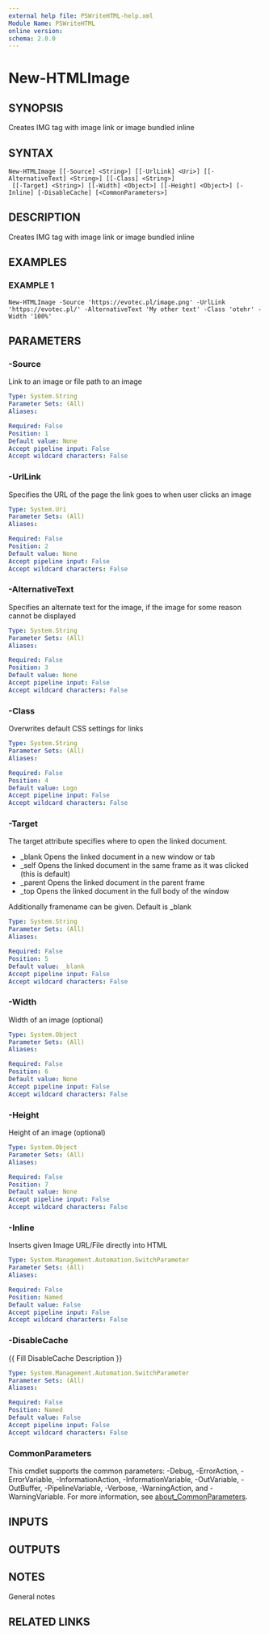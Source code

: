 ```yaml
---
external help file: PSWriteHTML-help.xml
Module Name: PSWriteHTML
online version:
schema: 2.0.0
---
```


# New-HTMLImage

## SYNOPSIS
Creates IMG tag with image link or image bundled inline

## SYNTAX

```
New-HTMLImage [[-Source] <String>] [[-UrlLink] <Uri>] [[-AlternativeText] <String>] [[-Class] <String>]
 [[-Target] <String>] [[-Width] <Object>] [[-Height] <Object>] [-Inline] [-DisableCache] [<CommonParameters>]
```

## DESCRIPTION
Creates IMG tag with image link or image bundled inline

## EXAMPLES

### EXAMPLE 1
```
New-HTMLImage -Source 'https://evotec.pl/image.png' -UrlLink 'https://evotec.pl/' -AlternativeText 'My other text' -Class 'otehr' -Width '100%'
```

## PARAMETERS

### -Source
Link to an image or file path to an image

```yaml
Type: System.String
Parameter Sets: (All)
Aliases:

Required: False
Position: 1
Default value: None
Accept pipeline input: False
Accept wildcard characters: False
```

### -UrlLink
Specifies the URL of the page the link goes to when user clicks an image

```yaml
Type: System.Uri
Parameter Sets: (All)
Aliases:

Required: False
Position: 2
Default value: None
Accept pipeline input: False
Accept wildcard characters: False
```

### -AlternativeText
Specifies an alternate text for the image, if the image for some reason cannot be displayed

```yaml
Type: System.String
Parameter Sets: (All)
Aliases:

Required: False
Position: 3
Default value: None
Accept pipeline input: False
Accept wildcard characters: False
```

### -Class
Overwrites default CSS settings for links

```yaml
Type: System.String
Parameter Sets: (All)
Aliases:

Required: False
Position: 4
Default value: Logo
Accept pipeline input: False
Accept wildcard characters: False
```

### -Target
The target attribute specifies where to open the linked document.

- _blank	Opens the linked document in a new window or tab
- _self	Opens the linked document in the same frame as it was clicked (this is default)
- _parent	Opens the linked document in the parent frame
- _top	Opens the linked document in the full body of the window

Additionally framename can be given.
Default is _blank

```yaml
Type: System.String
Parameter Sets: (All)
Aliases:

Required: False
Position: 5
Default value: _blank
Accept pipeline input: False
Accept wildcard characters: False
```

### -Width
Width of an image (optional)

```yaml
Type: System.Object
Parameter Sets: (All)
Aliases:

Required: False
Position: 6
Default value: None
Accept pipeline input: False
Accept wildcard characters: False
```

### -Height
Height of an image (optional)

```yaml
Type: System.Object
Parameter Sets: (All)
Aliases:

Required: False
Position: 7
Default value: None
Accept pipeline input: False
Accept wildcard characters: False
```

### -Inline
Inserts given Image URL/File directly into HTML

```yaml
Type: System.Management.Automation.SwitchParameter
Parameter Sets: (All)
Aliases:

Required: False
Position: Named
Default value: False
Accept pipeline input: False
Accept wildcard characters: False
```

### -DisableCache
{{ Fill DisableCache Description }}

```yaml
Type: System.Management.Automation.SwitchParameter
Parameter Sets: (All)
Aliases:

Required: False
Position: Named
Default value: False
Accept pipeline input: False
Accept wildcard characters: False
```

### CommonParameters
This cmdlet supports the common parameters: -Debug, -ErrorAction, -ErrorVariable, -InformationAction, -InformationVariable, -OutVariable, -OutBuffer, -PipelineVariable, -Verbose, -WarningAction, and -WarningVariable. For more information, see [about_CommonParameters](http://go.microsoft.com/fwlink/?LinkID=113216).

## INPUTS

## OUTPUTS

## NOTES
General notes

## RELATED LINKS
